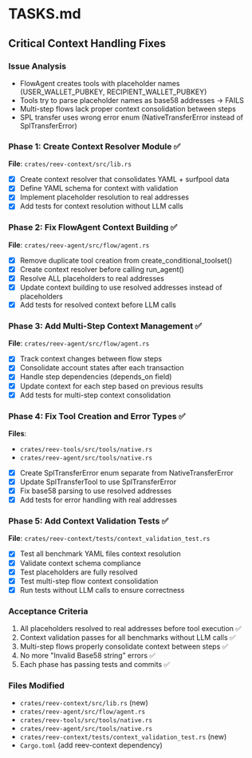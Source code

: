 # TASKS.md

## Critical Context Handling Fixes

### Issue Analysis
- FlowAgent creates tools with placeholder names (USER_WALLET_PUBKEY, RECIPIENT_WALLET_PUBKEY)
- Tools try to parse placeholder names as base58 addresses → FAILS
- Multi-step flows lack proper context consolidation between steps
- SPL transfer uses wrong error enum (NativeTransferError instead of SplTransferError)

### Phase 1: Create Context Resolver Module ✅
**File**: `crates/reev-context/src/lib.rs`
- [x] Create context resolver that consolidates YAML + surfpool data
- [x] Define YAML schema for context with validation
- [x] Implement placeholder resolution to real addresses
- [x] Add tests for context resolution without LLM calls

### Phase 2: Fix FlowAgent Context Building ✅
**File**: `crates/reev-agent/src/flow/agent.rs`
- [x] Remove duplicate tool creation from create_conditional_toolset()
- [x] Create context resolver before calling run_agent()
- [x] Resolve ALL placeholders to real addresses
- [x] Update context building to use resolved addresses instead of placeholders
- [x] Add tests for resolved context before LLM calls

### Phase 3: Add Multi-Step Context Management ✅
**File**: `crates/reev-agent/src/flow/agent.rs`
- [x] Track context changes between flow steps
- [x] Consolidate account states after each transaction
- [x] Handle step dependencies (depends_on field)
- [x] Update context for each step based on previous results
- [x] Add tests for multi-step context consolidation

### Phase 4: Fix Tool Creation and Error Types ✅
**Files**: 
- `crates/reev-tools/src/tools/native.rs`
- `crates/reev-agent/src/tools/native.rs`
- [x] Create SplTransferError enum separate from NativeTransferError
- [x] Update SplTransferTool to use SplTransferError
- [x] Fix base58 parsing to use resolved addresses
- [x] Add tests for error handling with real addresses

### Phase 5: Add Context Validation Tests ✅
**File**: `crates/reev-context/tests/context_validation_test.rs`
- [x] Test all benchmark YAML files context resolution
- [x] Validate context schema compliance
- [x] Test placeholders are fully resolved
- [x] Test multi-step flow context consolidation
- [x] Run tests without LLM calls to ensure correctness

### Acceptance Criteria
1. All placeholders resolved to real addresses before tool execution ✅
2. Context validation passes for all benchmarks without LLM calls ✅
3. Multi-step flows properly consolidate context between steps ✅
4. No more "Invalid Base58 string" errors ✅
5. Each phase has passing tests and commits ✅



### Files Modified
- `crates/reev-context/src/lib.rs` (new)
- `crates/reev-agent/src/flow/agent.rs`
- `crates/reev-tools/src/tools/native.rs`
- `crates/reev-agent/src/tools/native.rs`
- `crates/reev-context/tests/context_validation_test.rs` (new)
- `Cargo.toml` (add reev-context dependency)